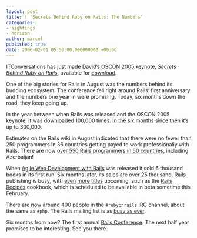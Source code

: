 ```yaml
---
layout: post
title: ! 'Secrets Behind Ruby on Rails: The Numbers'
categories:
- sightings
- horizon
author: marcel
published: true
date: 2006-02-01 05:50:00.000000000 +00:00
---
```

<p>ITConversations has just made David&#8217;s <a href="http://conferences.oreillynet.com/os2005/"><span class="caps">OSCON</span> 2005</a> keynote, <a href="http://www.itconversations.com/shows/detail658.html"><em>Secrets Behind Ruby on Rails</em></a>, available for <a href="http://www.itconversations.com/audio/download/ITConversations-658.mp3">download</a>.</p>
<p>One of the big stories for Rails in August was the numbers behind its budding ecosystem. The conference fell right around Rails&#8217; first anniversary and the numbers one year in were promising. Today, six months down the road, they keep going up.</p>
<p>In the year between when Rails was released and the <span class="caps">OSCON</span> 2005 keynote, it was downloaded 100,000 times. In the six months since then it&#8217;s up to 300,000.</p>
<p>Estimates on the Rails wiki in August indicated that there were no fewer than 250 programmers in 36 countries getting payed to work professionally with Rails. There are now <a href="http://wiki.rubyonrails.org/rails/pages/WorkingProfessionallyWithRails">over 550 Rails programmers in 50 countries</a>, including Azerbaijan!</p>
<p>When <a href="http://www.pragmaticprogrammer.com/titles/rails/">Agile Web Development with Rails</a> was released it sold 6 thousand books in its first run. Six months later, its sales are over 25 thousand. Rails publishing is busy, with <a href="http://weblog.rubyonrails.com/articles/2006/01/23/oreillys-first-rails-book-premieres-in-beta-form">even</a> <a href="https://rubyonrails.org/articles/2005/12/17/ruby-for-rails-ruby-techniques-for-rails-developers">more</a> <a href="http://weblog.rubyonrails.com/articles/2006/01/14/rapid-web-development-mit-ruby-on-rails">titles</a> upcoming, such as the <a href="http://www.pragmaticprogrammer.com/titles/fr_rr/">Rails Recipes</a> cookbook, which is scheduled to be available in beta sometime this February.</p>
<p>There are now around 400 people in the <code>#rubyonrails</code> <span class="caps">IRC</span> channel, about the same as <code>#php</code>. The Rails mailing list is as <a href="http://blog.inquirylabs.com/wp-content/uploads/2006/01/Rails%20and%20PHP%20mailing%20lists.png">busy as ever</a>.</p>
<p>Six months from now? The first annual <a href="http://railsconf.org">Rails Conference</a>. The next half year promises to be interesting. See you there.</p>
